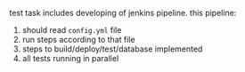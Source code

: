 test task includes developing of jenkins pipeline. this pipeline:

1. should read `config.yml` file
2. run steps according to that file
3. steps to build/deploy/test/database implemented
4. all tests running in parallel
